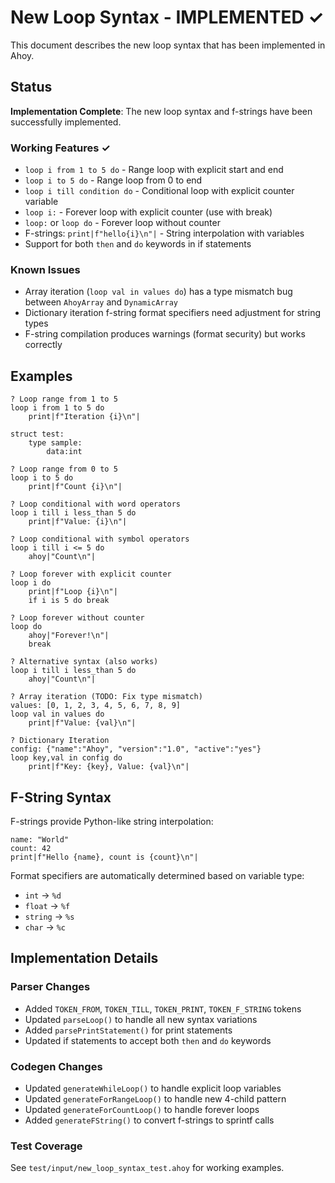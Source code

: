 
# New Loop Syntax - IMPLEMENTED ✓

This document describes the new loop syntax that has been implemented in Ahoy.

## Status

**Implementation Complete**: The new loop syntax and f-strings have been successfully implemented.

### Working Features ✓
- `loop i from 1 to 5 do` - Range loop with explicit start and end
- `loop i to 5 do` - Range loop from 0 to end
- `loop i till condition do` - Conditional loop with explicit counter variable
- `loop i:` - Forever loop with explicit counter (use with break)
- `loop:` or `loop do` - Forever loop without counter
- F-strings: `print|f"hello{i}\n"|` - String interpolation with variables
- Support for both `then` and `do` keywords in if statements

### Known Issues
- Array iteration (`loop val in values do`) has a type mismatch bug between `AhoyArray` and `DynamicArray`
- Dictionary iteration f-string format specifiers need adjustment for string types
- F-string compilation produces warnings (format security) but works correctly

## Examples

```ahoy
? Loop range from 1 to 5
loop i from 1 to 5 do
    print|f"Iteration {i}\n"|

struct test:
	type sample:
		data:int

? Loop range from 0 to 5
loop i to 5 do
    print|f"Count {i}\n"|

? Loop conditional with word operators
loop i till i less_than 5 do
    print|f"Value: {i}\n"|

? Loop conditional with symbol operators
loop i till i <= 5 do
    ahoy|"Count\n"|

? Loop forever with explicit counter
loop i do
    print|f"Loop {i}\n"|
    if i is 5 do break

? Loop forever without counter
loop do
    ahoy|"Forever!\n"|
    break

? Alternative syntax (also works)
loop i till i less_than 5 do
    ahoy|"Count\n"|

? Array iteration (TODO: Fix type mismatch)
values: [0, 1, 2, 3, 4, 5, 6, 7, 8, 9]
loop val in values do
    print|f"Value: {val}\n"|

? Dictionary Iteration
config: {"name":"Ahoy", "version":"1.0", "active":"yes"}
loop key,val in config do
    print|f"Key: {key}, Value: {val}\n"|
```

## F-String Syntax

F-strings provide Python-like string interpolation:

```ahoy
name: "World"
count: 42
print|f"Hello {name}, count is {count}\n"|
```

Format specifiers are automatically determined based on variable type:
- `int` → `%d`
- `float` → `%f`
- `string` → `%s`
- `char` → `%c`

## Implementation Details

### Parser Changes
- Added `TOKEN_FROM`, `TOKEN_TILL`, `TOKEN_PRINT`, `TOKEN_F_STRING` tokens
- Updated `parseLoop()` to handle all new syntax variations
- Added `parsePrintStatement()` for print statements
- Updated if statements to accept both `then` and `do` keywords

### Codegen Changes
- Updated `generateWhileLoop()` to handle explicit loop variables
- Updated `generateForRangeLoop()` to handle new 4-child pattern
- Updated `generateForCountLoop()` to handle forever loops
- Added `generateFString()` to convert f-strings to sprintf calls

### Test Coverage
See `test/input/new_loop_syntax_test.ahoy` for working examples.
